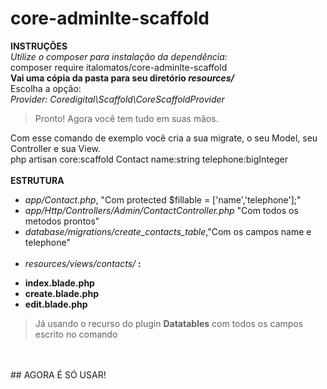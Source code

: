 # core-adminlte-scaffold

**INSTRUÇÕES** <br>
*Utilize o composer para instalação da dependência:* <br/>
  composer require italomatos/core-adminlte-scaffold <br>
**Vai uma cópia da pasta para seu diretório _resources/_** <br/>
Escolha a opção: <br/>
 *Provider: Coredigital\Scaffold\CoreScaffoldProvider*
> Pronto! Agora você tem tudo em suas mãos. <br/>

Com esse comando de exemplo você cria a sua migrate, o seu Model, seu Controller e sua View. <br/>
php artisan core:scaffold Contact name:string telephone:bigInteger <br/>
<br/>
**ESTRUTURA** <br/>

- *app/Contact.php*, "Com protected $fillable = ['name','telephone'];" <br/>
- *app/Http/Controllers/Admin/ContactController.php* "Com todos os metodos prontos" <br/>
- *database/migrations/create_contacts_table*,"Com os campos name e telephone"<br/><br/>
- *resources/views/contacts/* **:**
 * **index.blade.php** <br/>
 * **create.blade.php** <br/>
 * **edit.blade.php** <br/>
 > Já usando o recurso do plugin **Datatables** com todos os campos escrito no comando
 <br/>
 <br/>
 ## AGORA É SÓ USAR!
